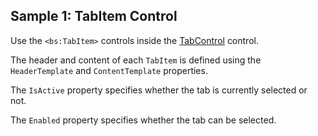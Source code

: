 ## Sample 1: TabItem Control

Use the `<bs:TabItem>` controls inside the [TabControl](~/controls/bootstrap4/TabControl) control.

The header and content of each `TabItem` is defined using the `HeaderTemplate` and `ContentTemplate` properties.  

The `IsActive` property specifies whether the tab is currently selected or not.

The `Enabled` property specifies whether the tab can be selected.

